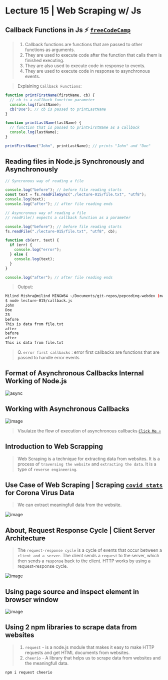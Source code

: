 # Lecture 15 | Web Scraping w/ Js

## Callback Functions in Js ⚡ [`freeCodeCamp`](https://www.freecodecamp.org/news/what-is-a-callback-function-in-javascript/#:~:text=A%20callback%20function%20is%20a,the%20callback%20function%20gets%20executed.)

> 1. Callback functions are functions that are passed to other functions as arguments.
> 2. They are used to execute code after the function that calls them is finished executing.
> 3. They are also used to execute code in response to events.
> 4. They are used to execute code in response to asynchronous events.

> Explaining `Callback Functions`:

```javascript
function printFirstName(firstName, cb) {
  // cb is a callback function parameter
  console.log(firstName);
  cb("Doe"); // cb is passed to printLastName
}

function printLastName(lastName) {
  // function that is passed to printFirstName as a callback
  console.log(lastName);
}

printFirstName("John", printLastName); // prints "John" and "Doe"
```

## Reading files in Node.js Synchronously and Asynchronously

```javascript
// Syncronous way of reading a file

console.log("before"); // before file reading starts
const text = fs.readFileSync("./lecture-015/file.txt", "utf8");
console.log(text);
console.log("after"); // after file reading ends

// Asyncronous way of reading a file
// readFile() expects a callback function as a parameter

console.log("before"); // before file reading starts
fs.readFile("./lecture-015/file.txt", "utf8", cb);

function cb(err, text) {
  if (err) {
    console.log("error");
  } else {
    console.log(text);
  }
}

console.log("after"); // after file reading ends
```

> Output:

```bash
Milind Mishra@milind MINGW64 ~/Documents/git-repos/pepcoding-webdev (main)
$ node lecture-015/callback.js
John
Doe
23
before
This is data from file.txt
after
before
after
This is data from file.txt
```

> Q. `error first callbacks` : error first callbacks are functions that are passed to handle error events

## Format of Asynchronous Callbacks Internal Working of Node.js

![async](https://user-images.githubusercontent.com/28717686/151028564-622fe732-3ef6-459c-824e-24ac04028e68.jpeg)

## Working with Asynchronous Callbacks

![image](https://user-images.githubusercontent.com/28717686/151025526-3671deb4-a790-4665-bd1a-e7bdd09b5fcc.png)

> Visulaize the flow of execution of asynchronous callbacks [`Click Me ⚡`](https://www.jsv9000.app/)

## Introduction to Web Scrapping

> Web Scraping is a technique for extracting data from websites.
> It is a process of `traversing the website` and `extracting the data`.
> It is a type of `reverse engineering`.

## Use Case of Web Scraping | Scraping [`covid stats`](https://www.worldometers.info/coronavirus/) for Corona Virus Data

> We can extract meaningfull data from the website.

![image](https://user-images.githubusercontent.com/28717686/151031996-d502b64d-0b18-4928-b93d-614452f02a75.png)

## About, Request Response Cycle | Client Server Architecture

> The `request-response cycle` is a cycle of events that occur between a `client and a server`.
> The client sends a `request` to the server, which then sends a `response` back to the client.
> HTTP works by using a request-response cycle.

![image](https://user-images.githubusercontent.com/28717686/151032518-34c6dada-92bb-4ff4-bad4-95094201b9ff.png)

## Using page source and inspect element in browser window

![image](https://user-images.githubusercontent.com/28717686/151032855-c1175eac-fda1-431d-a315-c64f02d3ce21.png)

## Using 2 npm libraries to scrape data from websites

> 1. `request` - is a node.js module that makes it easy to make HTTP requests and get HTML documents from websites.
> 2. `cheerio` - A library that helps us to scrape data from websites and the meaningfull data.

```bash
npm i request cheerio
```

